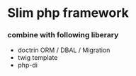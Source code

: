 # Slim php framework

### combine with following liberary

- doctrin ORM / DBAL / Migration
- twig template
- php-di
